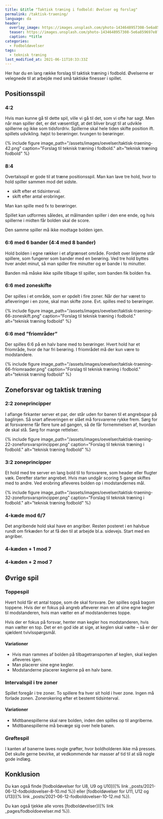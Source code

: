 ```yaml
---
title: &title "Taktisk træning i fodbold: Øvelser og forslag"
permalink: /taktisk-traening/
language: da
header:
  overlay_image: https://images.unsplash.com/photo-1434648957308-5e6a859697e8?ixid=MnwxMjA3fDB8MHxwaG90by1wYWdlfHx8fGVufDB8fHx8&ixlib=rb-1.2.1&auto=format&fit=crop&w=1900&q=5
  teaser: https://images.unsplash.com/photo-1434648957308-5e6a859697e8?ixid=MnwxMjA3fDB8MHxwaG90by1wYWdlfHx8fGVufDB8fHx8&ixlib=rb-1.2.1&auto=format&fit=crop&w=400&q=5
  caption: *title
categories:
  - Fodboldøvelser
tags:
  - teknisk træning
last_modified_at: 2021-06-11T10:33:33Z
---
```


Her har du en lang række forslag til taktisk træning i fodbold. Øvelserne er velegnede til at arbejde med små taktiske finesser i spillet.

## Positionsspil

### 4:2

Hvis man kunne gå til dette spil, ville vi gå til det, som vi ofte har sagt. Men når man spiller det, er det væsentligt, at det bliver brugt til at udvikle spillerne og ikke som tidsfordriv. Spillerne skal hele tiden skifte position ift. spillets udvikling.
højst to berøringer.
tvungen to berøringer.

{% include figure image_path="/assets/images/oevelser/taktisk-traening-42.png" caption="Forslag til teknisk træning i fodbold." alt="teknisk træning fodbold" %}

### 8:4

Overtalsspil er gode til at træne positionsspil. Man kan lave tre hold, hvor to hold spiller sammen mod det sidste.

- skift efter et tidsinterval.
- skift efter antal erobringer.

Man kan spille med fx to berøringer.

Spillet kan udformes således, at målmanden spiller i den ene ende, og hvis spillerne i midten får bolden skal de score.

Den samme spiller må ikke modtage bolden igen.

### 6:6 med 6 bander (4:4 med 8 bander)

Hold bolden i egne rækker i et afgrænset område. Fordelt over linjerne står spillere, som fungerer som bander med en berøring. Ved tre hold byttes hver andet minut, så man spiller fire minutter og er bande i to minutter.

Banden må måske ikke spille tilbage til spiller, som banden fik bolden fra.

### 6:6 med zoneskifte

Der spilles i et område, som er opdelt i fire zoner. Når der har været to afleveringer i en zone, skal man skifte zone. Evt. spilles med to berøringer.

{% include figure image_path="/assets/images/oevelser/taktisk-traening-66-zoneskift.png" caption="Forslag til teknisk træning i fodbold." alt="teknisk træning fodbold" %}

### 6:6 med ”friområder”

Der spilles 6:6 på en halv bane med to berøringer. Hvert hold har et friområde, hvor de har fri berøring. I friområdet må der kun være to modstandere.

{% include figure image_path="/assets/images/oevelser/taktisk-traening-66-friomraader.png" caption="Forslag til teknisk træning i fodbold." alt="teknisk træning fodbold" %}

## Zoneforsvar og taktisk træning

### 2:2 zoneprincipper

I aflange firkanter server et par, der står uden for banen til et angrebspar på baglinjen. Så snart afleveringen er slået må forsvarerne rykke frem.
Sørg for at forsvarerne får flere ture ad gangen, så de får fornemmelsen af, hvordan de skal stå. Sørg for mange rettelser.

{% include figure image_path="/assets/images/oevelser/taktisk-traening-22-zoneforsvarsprincipper.png" caption="Forslag til teknisk træning i fodbold." alt="teknisk træning fodbold" %}

### 3:2 zoneprincipper

Et hold med tre server en lang bold til to forsvarere, som header eller flugter væk. Derefter starter angrebet. Hvis man undgår scoring 5 gange skiftes med to andre. Ved erobring afleveres bolden op i modstandernes mål.

{% include figure image_path="/assets/images/oevelser/taktisk-traening-32-zoneforsvarsprincipper.png" caption="Forslag til teknisk træning i fodbold." alt="teknisk træning fodbold" %}

### 4-kæde mod 6/7

Det angribende hold skal have en angriber. Resten posteret i en halvbue rundt om firkæden for at få den til at arbejde bl.a. sidevejs. Start med en angriber.

### 4-kæden + 1 mod 7

### 4-kæden + 2 mod 7

## Øvrige spil

### Toppespil

Hvert hold får et antal toppe, som de skal forsvare. Der spilles også bagom toppene.
Hvis der er fokus på angreb afleverer man en af sine egne kegler til modstanderen, hvis man vælter en af modstandernes toppe.

Hvis der er fokus på forsvar, henter man kegler hos modstanderen, hvis man vælter en top.
Det er en god ide at sige, at keglen skal vælte – så er der sjældent tvivlsspørgsmål.

#### Variationer

- Hvis man rammes af bolden på tilbagetransporten af keglen, skal keglen afleveres igen.
- Man placerer sine egne kegler.
- Modstanderne placerer keglerne på en halv bane.

### Intervalspil i tre zoner

Spillet foregår i tre zoner. To spillere fra hver sit hold i hver zone. Ingen må forlade zonen. Zonerokering efter et bestemt tidsinterval.

#### Variationer

- Midtbanespillerne skal røre bolden, inden den spilles op til angriberne.
- Midtbanespillerne må bevæge sig over hele banen.

### Grøftespil

I kanten af banerne laves nogle grøfter, hvor boldholderen ikke må presses. Det skulle gerne bevirke, at vedkommende har masser af tid til at slå nogle gode indlæg.

## Konklusion

Du kan også finde [fodboldøvelser for U8, U9 og U10]({% link _posts/2021-06-12-fodboldovelser-8-10.md %}) eller [fodboldøvelser for U11, U12 og U13]({% link _posts/2021-06-12-fodboldovelser-10-12.md %}).

Du kan også tjekke alle vores [fodboldøvelser]({% link _pages/fodboldoevelser.md %}).
